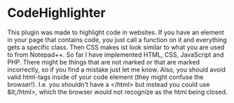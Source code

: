 # CodeHighlighter
This plugin was made to highlight code in websites. If you have an element in your page that contains code, you just call a function on it and everything gets a specific class. Then CSS makes ist look similar to what you are used to from Notepad++. So far I have implemented HTML, CSS, JavaScript and PHP. There might be things that are not marked or that are marked incorrectly, so if you find a mistake just let me know. Also, you should avoid valid html-tags inside of your code element (they might confuse the browser!). I.e. you shouldn't have a &lt;/html> but instead you could use \&lt;/html>, which the browser would not recognize as the html being closed.
